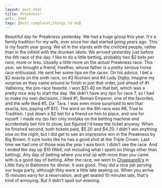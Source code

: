 ```yaml
---
layout: post.html
title: Preakness!  
url: .html
tags: [Anti complaint,things to do]
---
```

Beautiful day for Preakness yesterday. We had a huge group this year. It's a family tradition for my wife, ever since her dad started going years ago. This is my fourth year going. We sit in the stands with the civilized people, rather than in the infield with the drunken idiots. We arrived yesterday just before the 6th race of the day. I like to do a little betting, probably two $2 bets per race, more or less. Usually a little more on the actual Preakness race. This year, we brought a friend, Heather, whose father is a pretty serious horse race enthusiast. He sent her some tips on the races. On his advice, I bet a $2 exacta on the sixth race, on #3 Roshani and #4 Lady Digby. Imagine my surprise as they came around to finish in just that order, just ahead of #1 Valbenny, the pre-race favorite. I won $21.40 on that bet, which was a pretty nice way to start the day. We didn't have any tips for race 7, so I had to make my own decisions. I liked #1, Roman Emperor, one of the favorites, and the wife liked #5, Da' Tara. I was even more surprised to win that exacta, too, paying off $12. The word on the 8th race was #8, True to Tradition. I put down a $2 bet for a friend on him to place, and one for myself. I made my (so far) only mistake on the betting machine and accidentally bet him to show, but figured I'd keep the ticket anyway. When he finished second, both tickets paid, $5.20 and $4.20. I didn't win anything else on the night, but I did get to see an impressive win in the Preakness by Big Brown. It sure looks like he has a good shot at the Triple Crown. Last time we had one of those was the year I was born. I didn't see the race. And I ended the day up $10 (Well, not including what I spent on things other than betting). Any day of betting where you end up with more than you came with is a good day of betting. After the race, we went to [Chiapparelli's](http://www.chiapparellis.com/) in Little Italy in Baltimore for dinner. It was good. They did a nice job serving our huge party, although they were a little late seating us. When you arrive 15 minutes early for a reservation, and get seated 10 minutes late, that's kind of annoying. But it didn't spoil our evening.
